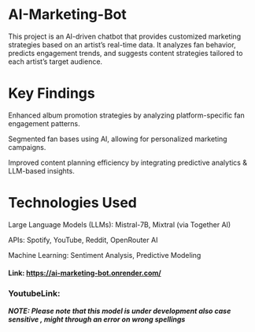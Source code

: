 # AI-Marketing-Bot

This project is an AI-driven chatbot that provides customized marketing strategies based on an artist’s real-time data. It analyzes fan behavior, predicts engagement trends, and suggests content strategies tailored to each artist’s target audience.

# Key Findings

Enhanced album promotion strategies by analyzing platform-specific fan engagement patterns.

Segmented fan bases using AI, allowing for personalized marketing campaigns.

Improved content planning efficiency by integrating predictive analytics & LLM-based insights.

# Technologies Used

Large Language Models (LLMs): Mistral-7B, Mixtral (via Together AI)

APIs: Spotify, YouTube, Reddit, OpenRouter AI

Machine Learning: Sentiment Analysis, Predictive Modeling

#### Link: https://ai-marketing-bot.onrender.com/


### YoutubeLink: 


*****NOTE: Please note that this model is under development also case sensitive , might through an error on wrong spellings*****

